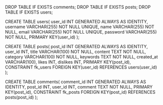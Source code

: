 DROP TABLE IF EXISTS comments;
DROP TABLE IF EXISTS posts;
DROP TABLE IF EXISTS users;

CREATE TABLE users(
   user_id INT GENERATED ALWAYS AS IDENTITY,
   username VARCHAR(255) NOT NULL UNIQUE,
   name VARCHAR(255) NOT NULL,
   email VARCHAR(255) NOT NULL UNIQUE,
   password VARCHAR(255) NOT NULL,
   PRIMARY KEY(user_id)
);

CREATE TABLE posts(
   post_id INT GENERATED ALWAYS AS IDENTITY,
   user_id INT,
   title VARCHAR(100) NOT NULL, 
   content TEXT NOT NULL,
   category VARCHAR(100) NOT NULL,
   keywords TEXT NOT NULL, 
   created_at VARCHAR(100),
   likes INT,
   dislikes INT,
   PRIMARY KEY(post_id),
   CONSTRAINT fk_users
      FOREIGN KEY(user_id) 
	  REFERENCES users(user_id)
);

CREATE TABLE comments(
   comment_id INT GENERATED ALWAYS AS IDENTITY,
   post_id INT,
   user_id INT,
   comment TEXT NOT NULL,
   PRIMARY KEY(post_id),
   CONSTRAINT fk_posts
      FOREIGN KEY(post_id) 
	  REFERENCES posts(post_id)
);